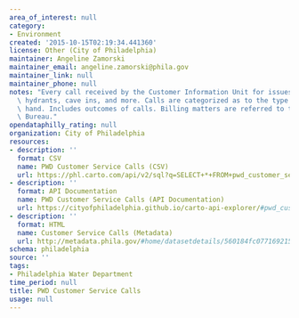 ```yaml
---
area_of_interest: null
category:
- Environment
created: '2015-10-15T02:19:34.441360'
license: Other (City of Philadelphia)
maintainer: Angeline Zamorski
maintainer_email: angeline.zamorski@phila.gov
maintainer_link: null
maintainer_phone: null
notes: "Every call received by the Customer Information Unit for issues like open\
  \ hydrants, cave ins, and more. Calls are categorized as to the type of issue at\
  \ hand. Includes outcomes of calls. Billing matters are referred to the Water Revenue\
  \ Bureau."
opendataphilly_rating: null
organization: City of Philadelphia
resources:
- description: ''
  format: CSV
  name: PWD Customer Service Calls (CSV)
  url: https://phl.carto.com/api/v2/sql?q=SELECT+*+FROM+pwd_customer_service_calls&filename=pwd_customer_service_calls&format=csv&skipfields=cartodb_id,the_geom,the_geom_webmercator
- description: ''
  format: API Documentation
  name: PWD Customer Service Calls (API Documentation)
  url: https://cityofphiladelphia.github.io/carto-api-explorer/#pwd_customer_service_calls
- description: ''
  format: HTML
  name: Customer Service Calls (Metadata)
  url: http://metadata.phila.gov/#home/datasetdetails/560184fc077169215719b5a5/representationdetails/561f12d775d3fc3a4c7beb7b/
schema: philadelphia
source: ''
tags:
- Philadelphia Water Department
time_period: null
title: PWD Customer Service Calls
usage: null
---
```

